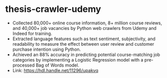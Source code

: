 # thesis-crawler-udemy
- Collected 80,000+ online course information, 8+ million course reviews, and 40,000+ job vacancies by Python web crawlers from Udemy and Indeed for training.
- Extracted language features such as text sentiment, subjectivity, and readability to measure the effect between user review and customer purchase intention using Python.
- Achieved an 88% accuracy in predicting potential course-matching job categories by implementing a Logistic Regression model with a pre-processed Bag of Words model. 
- Link: https://hdl.handle.net/11296/upakvq 
